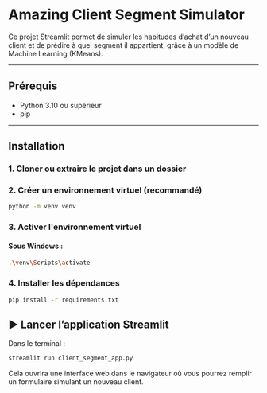 #  Amazing Client Segment Simulator

Ce projet Streamlit permet de simuler les habitudes d’achat d’un nouveau client et de prédire à quel segment il appartient, grâce à un modèle de Machine Learning (KMeans).

---

##  Prérequis

- Python 3.10 ou supérieur
- pip

---

##  Installation

### 1. Cloner ou extraire le projet dans un dossier

### 2. Créer un environnement virtuel (recommandé)

```bash
python -m venv venv
```

### 3. Activer l'environnement virtuel

#### Sous Windows :
```bash
.\venv\Scripts\activate
```

### 4. Installer les dépendances

```bash
pip install -r requirements.txt
```
## ▶️ Lancer l’application Streamlit

Dans le terminal :

```bash
streamlit run client_segment_app.py
```

Cela ouvrira une interface web dans le navigateur où vous pourrez remplir un formulaire simulant un nouveau client.
